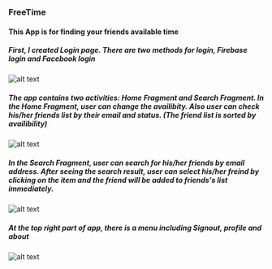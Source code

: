 ### FreeTime
#### This App is for finding your friends available time
##### First, I created Login page. There are two methods for login, Firebase login and Facebook login
![alt text](https://user-images.githubusercontent.com/25009890/33401030-a681fbf8-d560-11e7-8707-36a6472fe2a2.jpg)
##### The app contains two activities: Home Fragment and Search Fragment. In the Home Fragment, user can change the availibity. Also user can check his/her friends list by their email and status. (The friend list is sorted by availibility)
![alt text](https://user-images.githubusercontent.com/25009890/33401031-a6a2bed8-d560-11e7-8727-7c0f373f8ad4.jpg)
##### In the Search Fragment, user can search for his/her friends by email address. After seeing the search result, user can select his/her freind by clicking on the item and the friend will be added to friends's list immediately.
![alt text](https://user-images.githubusercontent.com/25009890/33401033-a6bf3cb6-d560-11e7-91d4-6ad288a86e39.jpg)
##### At the top right part of app, there is a menu including Signout, profile and about
![alt text](https://user-images.githubusercontent.com/25009890/33401034-a6dd9c42-d560-11e7-8595-6cbdc6b63c2a.jpg)
